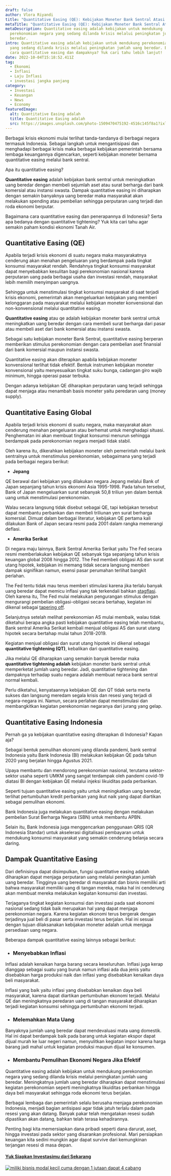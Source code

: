 ```yaml
---
draft: false
author: Vlora Riyandi
title: "Quantitative Easing (QE): Kebijakan Moneter Bank Sentral Atasi Krisis"
metaTitle: "Quantitative Easing (QE): Kebijakan Moneter Bank Sentral Atasi Krisis"
metaDescription: Quantitative easing adalah kebijakan untuk mendukung
  perekonomian negara yang sedang dilanda krisis melalui peningkatan jumlah uang
  beredar.
intro: Quantitative easing adalah kebijakan untuk mendukung perekonomian negara
  yang sedang dilanda krisis melalui peningkatan jumlah uang beredar. Bagaimana
  cara quantitative easing dan dampaknya? Yuk cari tahu lebih lanjut!
date: 2022-10-04T15:18:52.411Z
tag:
  - Ekonomi
  - Inflasi
  - Laju Inflasi
  - investasi jangka panjang
category:
  - Investasi
  - Keuangan
  - News
  - Economy
featuredImage:
  alt: Quantitative Easing adalah
  title: Quantitative Easing adalah
  src: https://images.unsplash.com/photo-1509470475192-4516c145f8a1?ixlib=rb-1.2.1&ixid=MnwxMjA3fDB8MHxwaG90by1wYWdlfHx8fGVufDB8fHx8&auto=format&fit=crop&w=2071&q=80
---
```

Berbagai krisis ekonomi mulai terlihat tanda-tandanya di berbagai negara termasuk Indonesia. Sebagai langkah untuk mengantisipasi dan menghadapi berbagai krisis maka berbagai kebijakan pemerintah bersama lembaga keuangannya digencarkan, seperti kebijakan moneter bernama quantitative easing melalui bank sentral.

Apa itu quantitative easing?

**Quantitative easing** adalah kebijakan bank sentral untuk meningkatkan uang beredar dengan membeli sejumlah aset atau surat berharga dari bank komersial atau instansi swasta. Dampak quantitative easing ini diharapkan dengan semakin banyaknya uang beredar maka masyarakat akan melakukan spending atau pembelian sehingga perputaran uang terjadi dan roda ekonomi berputar.

Bagaimana cara quantitative easing dan penerapannya di Indonesia? Serta apa bedanya dengan quantitative tightening? Yuk kita cari tahu agar semakin paham kondisi ekonomi Tanah Air.

## Quantitative Easing (QE)

Apabila terjadi krisis ekonomi di suatu negara maka masyarakatnya cenderung akan menahan pengeluaran yang berdampak pada tingkat konsumsi masyarakat rendah. Rendahnya tingkat konsumsi masyarakat dapat menyebabkan kesulitan bagi perekonomian nasional karena perputaran uang pada berbagai usaha dan investasi rendah, masyarakat lebih memilih menyimpan uangnya.

Sehingga untuk menstimulasi tingkat konsumsi masyarakat di saat terjadi krisis ekonomi, pemerintah akan mengeluarkan kebijakan yang memberi kelonggaran pada masyarakat melalui kebijakan moneter konvensional dan non-konvensional melalui quantitative easing. 

**Quantitative easing** atau qe adalah kebijakan moneter bank sentral untuk meningkatkan uang beredar dengan cara membeli surat berharga dari pasar atau membeli aset dari bank komersial atau instansi swasta. 

Sebagai satu kebijakan moneter Bank Sentral, quantitative easing berperan memberikan stimulus perekonomian dengan cara pembelian aset finansial dari bank komersial maupun instansi swasta.

Quantitative easing akan diterapkan apabila kebijakan moneter konvensional terlihat tidak efektif. Bentuk instrumen kebijakan moneter konvensional yaitu menyesuaikan tingkat suku bunga, cadangan giro wajib minimum, hingga operasi pasar terbuka. 

Dengan adanya kebijakan QE diharapkan perputaran uang terjadi sehingga dapat menjaga atau menambah basis moneter yaitu peredaran uang (money supply).

## Quantitative Easing Global

Apabila terjadi krisis ekonomi di suatu negara, maka masyarakat akan cenderung menahan pengeluaran atau berhemat untuk menghadapi situasi. Penghematan ini akan membuat tingkat konsumsi menurun sehingga berdampak pada perekonomian negara menjadi tidak stabil.

Oleh karena itu, dikerahkan kebijakan moneter oleh pemerintah melalui bank sentralnya untuk menstimulus perekonomian, sebagaimana yang terjadi pada berbagai negara berikut:

* **Jepang**

QE berawal dari kebijakan yang dilakukan negara Jepang melalui Bank of Japan sepanjang tahun krisis ekonomi Asia 1995-1998. Pada tahun tersebut, Bank of Japan mengeluarkan surat sebanyak 50,8 triliun yen dalam bentuk uang untuk menstimulasi perekonomian. 

Walau secara langsung tidak disebut sebagai QE, tapi kebijakan tersebut dapat membantu perbankan dan membeli triliunan yen surat berharga komersial. Dimuat dalam berbagai literatur, kebijakan QE pertama kali dilakukan Bank of Japan secara resmi pada 2001 dalam rangka memerangi deflasi.  

* **Amerika Serikat**

Di negara maju lainnya, Bank Sentral Amerika Serikat yaitu The Fed secara resmi memberlakukan kebijakan QE sebanyak tiga sepanjang tahun krisis keuangan global 2008 hingga 2012. The Fed membeli obligasi AS dan surat utang hipotek, kebijakan ini memang tidak secara langsung memberi dampak signifikan namun, esensi pasar perumahan terlihat bangkit perlahan.

The Fed tentu tidak mau terus memberi stimulasi karena jika terlalu banyak uang beredar dapat memicu inflasi yang tak terkendali bahkan [stagflasi](https://landx.id/blog/apa-itu-stagflasi-dan-bagaimana-dampaknya-terhadap-investasi-di-indonesia/). Oleh karena itu, The Fed mulai melakukan pengurangan stimulus dengan mengurangi pembelian obligasi-obligasi secara bertahap, kegiatan ini dikenal sebagai [tapering off](https://landx.id/blog/tapering-adalah/). 

Selanjutnya setelah melihat perekonomian AS mulai membaik, walau tidak diketahui berapa angka pasti kebijakan quantitative easing telah membantu, Bank sentral Amerika Serikat kembali menjual obligasi AS dan surat utang hipotek secara bertahap mulai tahun 2018-2019.

Kegiatan menjual obligasi dan surat utang hipotek ini dikenal sebagai **quantitative tightening (QT)**, kebalikan dari quantitative easing.

Jika melalui QE diharapkan uang semakin banyak beredar maka **quantitative tightening adalah** kebijakan moneter bank sentral untuk memperketat jumlah uang beredar. Jadi, quantitative tightening dan dampaknya terhadap suatu negara adalah membuat neraca bank sentral normal kembali.

Perlu diketahui, kenyataannya kebijakan QE dan QT tidak serta merta sukses dan langsung meredam segala krisis dan resesi yang terjadi di negara-negara ini. Namun, secara perlahan dapat menstimulasi dan membangkitkan kegiatan perekonomian negaranya dari jurang yang gelap.

## Quantitative Easing Indonesia

Pernah ga ya kebijakan quantitative easing diterapkan di Indonesia? Kapan aja?

Sebagai bentuk pemulihan ekonomi yang dilanda pandemi, bank sentral Indonesia yaitu Bank Indonesia (BI) melakukan kebijakan QE pada tahun 2020 yang berjalan hingga Agustus 2021. 

Upaya membantu dan mendorong perekonomian nasional, terutama sektor-sektor usaha seperti UMKM yang sangat terdampak oleh pandemi covid-19  diatasi BI dengan kebijakan QE melalui injeksi likuiditas pada perbankan. 

Seperti tujuan quantitative easing yaitu untuk meningkatkan uang beredar, terlihat pertumbuhan kredit perbankan yang ikut naik yang dapat diartikan sebagai pemulihan ekonomi.

Bank Indonesia juga melakukan quantitative easing dengan melakukan pembelian Surat Berharga Negara (SBN) untuk membantu APBN. 

Selain itu, Bank Indonesia juga menggencarkan penggunaan QRIS (QR Indonesia Standar) untuk akselerasi digitalisasi pembayaran untuk mendukung konsumsi masyarakat yang semakin cenderung belanja secara daring. 

## Dampak Quantitative Easing

Dari definisinya dapat disimpulkan, fungsi quantitative easing adalah diharapkan dapat menjaga perputaran uang melalui peningkatan jumlah uang beredar. Tingginya uang beredar di masyarakat dan bisnis memiliki arti bahwa masyarakat memiliki uang di tangan mereka, maka hal ini cenderung akan membuat mereka melakukan kegiatan konsumsi dan investasi.

Terjaganya tingkat kegiatan konsumsi dan investasi pada saat ekonomi nasional sedang tidak baik merupakan hal yang dapat menjaga perekonomian negara. Karena kegiatan ekonomi terus bergerak dengan terjadinya jual beli di pasar serta investasi terus berjalan. Hal ini sesuai dengan tujuan dilaksanakan kebijakan moneter adalah untuk menjaga persediaan uang negara.

Beberapa dampak quantitative easing lainnya sebagai berikut:

* ### Menyebabkan Inflasi

Inflasi adalah kenaikan harga barang secara keseluruhan. Inflasi juga kerap dianggap sebagai suatu yang buruk namun inflasi ada dua jenis yaitu disebabkan harga produksi naik dan inflasi yang disebabkan kenaikan daya beli masyarakat.

Inflasi yang baik yaitu inflasi yang disebabkan kenaikan daya beli masyarakat, karena dapat diartikan pertumbuhan ekonomi terjadi. Melalui QE dan meningkatnya peredaran uang di tangan masyarakat diharapkan terjadi kegiatan konsumsi sehingga pertumbuhan ekonomi terjadi. 

* ### Melemahkan Mata Uang 

Banyaknya jumlah uang beredar dapat mendevaluasi mata uang domestik. Hal ini dapat berdampak baik pada barang untuk kegiatan ekspor dapat dijual murah ke luar negeri namun, menyulitkan kegiatan impor karena harga barang jadi mahal untuk kegiatan produksi maupun dijual ke konsumen.

* ### Membantu Pemulihan Ekonomi Negara Jika Efektif

Quantitative easing adalah kebijakan untuk mendukung perekonomian negara yang sedang dilanda krisis melalui peningkatan jumlah uang beredar. Meningkatnya jumlah uang beredar diharapkan dapat menstimulasi kegiatan perekonomian seperti meningkatnya likuiditas perbankan hingga daya beli masyarakat sehingga roda ekonomi terus berjalan.

Berbagai lembaga dan pemerintah selalu berusaha menjaga perekonomian Indonesia, menjadi bagian antisipasi agar tidak jatuh terlalu dalam pada resesi yang akan datang. Banyak pakar telah mengatakan resesi sudah dipastikan akan datang, bahkan telah terasa kehadirannya.

Penting bagi kita memersiapkan dana pribadi seperti dana darurat, aset, hingga investasi pada sektor yang disarankan profesional. Mari persiapkan keuangan kita sedini mungkin agar dapat survive dari kemungkinan terjangan resesi di masa depan.

#### [Y﻿uk Siapkan Investasimu dari Sekarang](https://app.landx.id/?utm_source=Organic+Page&utm_medium=Content+Blog&utm_campaign=BlogLandX&utm_id=Blog)

[](https://app.landx.id/?utm_source=Organic+Page&utm_medium=Content+Blog&utm_campaign=BlogLandX&utm_id=Blog)[![miliki bisnis modal kecil cuma dengan 1 jutaan dapat 4 cabang ](https://accountgram-production.sfo2.cdn.digitaloceanspaces.com/landx_ghost/2021/11/jadi-owner-bisnis-hanya-1-jutaan-dengan-cuan-yang-sangat-menjanjikan.png)](https://app.landx.id/?utm_source=Organic+Page&utm_medium=Content+Blog&utm_campaign=BlogLandX&utm_id=Blog)

<!--EndFragment-->